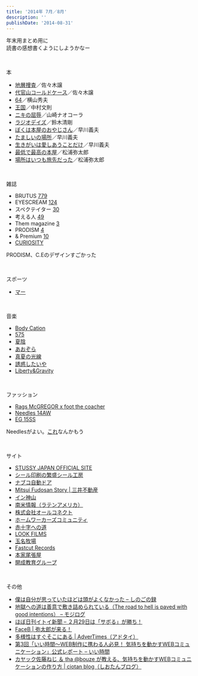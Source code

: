 ```yaml
---
title: '2014年 7月／8月'
description: ''
publishDate: '2014-08-31'
---
```


<p>年末用まとめ用に<br>
読書の感想書くようにしようかなー</p>
<p>&nbsp;</p>
<p>本</p>
<ul>
<li><a href="http://www.amazon.co.jp/dp/4167901331/">地層捜査</a>／佐々木譲</li>
<li><a href="http://www.amazon.co.jp/dp/4163823905/">代官山コールドケース</a>／佐々木譲</li>
<li><a href="http://www.amazon.co.jp/dp/4163818405/">64</a>／横山秀夫</li>
<li><a href="http://www.amazon.co.jp/dp/4309020690/">王国</a>／中村文則</li>
<li><a href="http://www.amazon.co.jp/dp/4309412963/">ニキの屈辱</a>／山崎ナオコーラ</li>
<li><a href="http://www.amazon.co.jp/dp/4309406173/">ラジオデイズ</a>／鈴木清剛</li>
<li><a href="http://www.amazon.co.jp/dp/4794919719/">ぼくは本屋のおやじさん</a>／早川義夫</li>
<li><a href="http://www.amazon.co.jp/dp/4480430059/">たましいの場所</a>／早川義夫</li>
<li><a href="http://www.amazon.co.jp/dp/4480431926/">生きがいは愛しあうことだけ</a>／早川義夫</li>
<li><a href="http://www.amazon.co.jp/dp/4087464911/">最低で最高の本屋</a>／松浦弥太郎</li>
<li><a href="http://www.amazon.co.jp/dp/4087466671/">場所はいつも旅先だった</a>／松浦弥太郎</li>
</ul>
<p>&nbsp;</p>
<p>雑誌</p>
<ul>
<li>BRUTUS <a href="http://www.amazon.co.jp/dp/B00K7HGHPS/">779</a></li>
<li>EYESCREAM <a href="http://www.amazon.co.jp/dp/B00L2K4G70/">124</a></li>
<li>スペクテイター <a href="http://www.amazon.co.jp/dp/4344952022/">30</a></li>
<li>考える人 <a href="http://www.amazon.co.jp/dp/B006Z6562K/">49</a></li>
<li>Them magazine <a href="http://www.amazon.co.jp/dp/B00MEQO9LO/">3</a></li>
<li>PRODISM <a href="http://www.amazon.co.jp/dp/B00MH408OK/">4</a></li>
<li>&amp; Premium <a href="http://www.amazon.co.jp/dp/B00M3D5VSI/">10</a></li>
<li><a href="http://curiosities.jp/">CURIOSITY</a></li>
</ul>
<p>PRODISM、C.Eのデザインすごかった</p>
<p>&nbsp;</p>
<p>スポーツ</p>
<ul>
<li><a href="http://www.jsports.co.jp/press/article/N2014071516174901.html">マー</a></li>
</ul>
<p>&nbsp;</p>
<p>音楽</p>
<ul>
<li><a href="https://www.youtube.com/watch?v=BQULJ2T3m2w">Body Cation</a></li>
<li><a href="https://www.youtube.com/watch?v=wMkT5ScZgH8">575</a></li>
<li><a href="https://www.youtube.com/watch?v=kF6WKhpdd7E">夏陰</a></li>
<li><a href="https://www.youtube.com/watch?v=inJJstLsfEc">あおぞら</a></li>
<li><a href="https://www.youtube.com/watch?v=qv0rLpekstQ">真夏の光線</a></li>
<li><a href="https://www.youtube.com/watch?v=vygmFes8Z3w">誘惑したいや</a></li>
<li><a href="https://www.youtube.com/watch?v=LSDx4htNfjs">Liberty&amp;Gravity</a></li>
</ul>
<p>&nbsp;</p>
<p>ファッション</p>
<ul>
<li><a href="http://www.eyescream.jp/news-all/items/ragsmcgregore-x-footthecoacher-2014aw">Rags McGREGOR x foot the coacher</a></li>
<li><a href="http://www.nepenthes.co.jp/brands/2014fw/needles_mens.html">Needles 14AW</a></li>
<li><a href="http://www.style.com/fashionshows/review/S2015MEN-engineered_garments">EG 15SS</a></li>
</ul>
<p>Needlesがよい。<a href="http://www.strlng.jp/detail.cgi?s02id=5147&amp;qr_brand=76">これ</a>なんかもう</p>
<p>&nbsp;</p>
<p>サイト</p>
<ul>
<li><a href="http://stussy.jp/">STUSSY JAPAN OFFICIAL SITE</a></li>
<li><a href="http://www.seal-koubou.com/">シール印刷の繁盛シール工房</a></li>
<li><a href="https://nabco.nabtesco.com/">ナブコ自動ドア</a></li>
<li><a href="http://mitsuifudosan.co.jp/story/">Mitsui Fudosan Story | 三井不動産</a></li>
<li><a href="http://www.in-kamiyama.jp/">イン神山</a></li>
<li><a href="http://www.aguije.net/">南米情報（ラテンアメリカ）</a></li>
<li><a href="http://www.all-connect.jp/">株式会社オールコネクト</a></li>
<li><a href="https://www.hwc.jp/index.shtml">ホームワーカーズコミュニティ</a></li>
<li><a href="http://www.jrc-road.jp/">赤十字への道</a></li>
<li><a href="http://lookfilms.co.uk/">LOOK FILMS</a></li>
<li><a href="http://www.tamanabokujo.jp/">玉名牧場</a></li>
<li><a href="http://fastcut.jp/">Fastcut Records</a></li>
<li><a href="http://honke-owariya.co.jp/">本家尾張屋</a></li>
<li><a href="http://www.kaisei-group.co.jp/">開成教育グループ</a></li>
</ul>
<p>&nbsp;</p>
<p>その他</p>
<ul>
<li><a href="http://b.log456.com/entry/20120110/p1">僕は自分が思っていたほどは頭がよくなかった – しのごの録</a></li>
<li><a href="http://mojix.org/2009/03/20/the_road_to_hell">地獄への道は善意で敷き詰められている（The road to hell is paved with good intentions） – モジログ</a></li>
<li><a href="http://www.1101.com/20120229/2012-02-28.html">ほぼ日刊イトイ新聞 – ２月29日は「サボる」が勝ち！</a></li>
<li><a href="http://faceb.blog75.fc2.com/blog-entry-73.html">FaceB | 弥太郎が来る！</a></li>
<li><a href="http://www.advertimes.com/20140530/article158284/">多様性はすぐそこにある | AdverTimes（アドタイ）</a></li>
<li><a href="http://iijikan.hateblo.jp/entry/2014/08/07/120205">第3回「いい時間～WEB制作に携わる人必見！ 気持ちを動かすWEBコミュニケーション」公式レポート – いい時間</a></li>
<li><a href="http://ciotan.com/2014/08/03/364/">カヤック佐藤ねじ ＆ tha @bouze が教える、気持ちを動かすWEBコミュニケーションの作り方 | ciotan blog（しおたんブログ）</a></li>
</ul>

